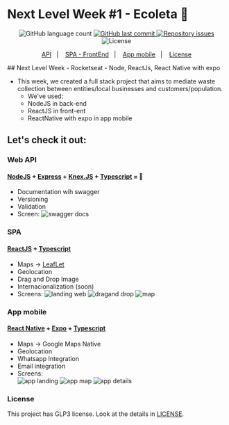 # Next Level Week #1 - Ecoleta :rocket:
<p align="center">
  <img alt="GitHub language count" src="https://img.shields.io/github/languages/count/silvoneymachado/ecoleta.svg">

  <a href="https://github.com/silvoneymachado/ecoleta/commits/master">
    <img alt="GitHub last commit" src="https://img.shields.io/github/last-commit/silvoneymachado/ecoleta.svg">
  </a>

  <a href="https://github.com/silvoneymachado/ecoleta/issues">
    <img alt="Repository issues" src="https://img.shields.io/github/issues/silvoneymachado/ecoleta.svg">
  </a>

  <img alt="License" src="https://img.shields.io/badge/license-GLP3-lightgreen">
</p>

<p align="center">
  <a href="#Web-API">API</a>&nbsp;&nbsp;&nbsp;|&nbsp;&nbsp;&nbsp;
  <a href="#SPA">SPA - FrontEnd</a>&nbsp;&nbsp;&nbsp;|&nbsp;&nbsp;&nbsp;
  <a href="#App-mobile">App mobile</a>&nbsp;&nbsp;&nbsp;|&nbsp;&nbsp;&nbsp;
  <a href="#License">License</a>
</p>
## Next Level Week - Rocketseat - Node, ReactJs, React Native with expo

- This week, we created a full stack project that aims to mediate waste collection between entities/local businesses and customers/population.
   - We've used:
   - NodeJS in back-end
   - ReactJS in front-ent
   - ReactNative with expo in app mobile 
## Let's check it out:
### Web API 
#### [NodeJS](https://nodejs.org/) + [Express](https://expressjs.com/) + [Knex.JS](http://knexjs.org/) + [Typescript](https://www.typescriptlang.org/) = 💖
   - Documentation wih swagger
   - Versioning
   - Validation
   - Screen:
      ![swagger docs](./images/swagger_v1.png)

### SPA
#### [ReactJS](https://reactjs.org/) + [Typescript](https://www.typescriptlang.org/)
   - Maps -> [LeafLet](https://leafletjs.com)
   - Geolocation
   - Drag and Drop Image
   - Internacionalization (soon)
   - Screens:
         ![landing web](./images/landing.png)
         ![dragand drop](./images/draganddrop.png)
         ![map](./images/map.png)

### App mobile
#### [React Native](https://reactnative.dev/) + [Expo](https://expo.io/) + [Typescript](https://www.typescriptlang.org/)
   - Maps -> Google Maps Native
   - Geolocation
   - Whatsapp Integration
   - Email integration
   - Screens:  
         ![app landing](./images/app_landing.jpg)
         ![app map](./images/app_map.jpg)
         ![app details](./images/app_datail.jpg)

### License

This project has GLP3 license. Look at the details in [LICENSE](./LICENSE).
